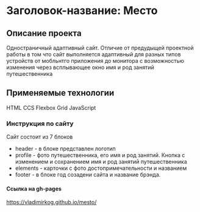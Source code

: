 # Заголовок-название: Место

## Описание проекта
Одностраничный адаптивный сайт.
Отличие от предудыщей проектной работы в том что сайт выполняется адаптивный для разных типов устройств от мобльнтго приложения до монитора c возможностью изменения через всплывающее окно имя и род занятий путешественника

## Применяемые технологии
HTML
CCS
Flexbox
Grid
JavaScript

### Инструкция по сайту
Сайт состоит из 7 блоков
- header - в блоке представлен логотип
- profile - фото путешественника, его имя и род занятий. Кнопка с изменением и сохранением имя и род занятий путешественника
- elements - карточки с фото достопримечательности и названием
- footer - в блоке год созадени сайта и название брэнда.

#### Ссылка на gh-pages 

https://vladimirkog.github.io/mesto/